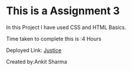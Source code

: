 # This is a Assignment 3

In this Project I have used CSS and HTML Basics.

Time taken to complete this is :4 Hours


Deployed Link: [Justice](https://assignment3-ineuron.netlify.app)

Created by:Ankit Sharma
